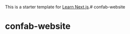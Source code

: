 This is a starter template for [Learn Next.js](https://nextjs.org/learn).# confab-website
# confab-website
